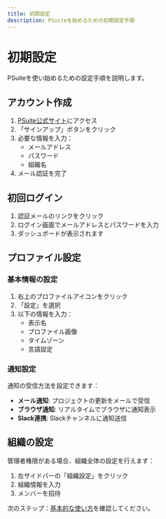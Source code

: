 ```yaml
---
title: 初期設定
description: PSuiteを始めるための初期設定手順
---
```


# 初期設定

PSuiteを使い始めるための設定手順を説明します。

## アカウント作成

1. [PSuite公式サイト](https://psuite.example.com)にアクセス
2. 「サインアップ」ボタンをクリック
3. 必要な情報を入力：
   - メールアドレス
   - パスワード
   - 組織名
4. メール認証を完了

## 初回ログイン

1. 認証メールのリンクをクリック
2. ログイン画面でメールアドレスとパスワードを入力
3. ダッシュボードが表示されます

## プロファイル設定

### 基本情報の設定

1. 右上のプロファイルアイコンをクリック
2. 「設定」を選択
3. 以下の情報を入力：
   - 表示名
   - プロファイル画像
   - タイムゾーン
   - 言語設定

### 通知設定

通知の受信方法を設定できます：

- **メール通知**: プロジェクトの更新をメールで受信
- **ブラウザ通知**: リアルタイムでブラウザに通知表示
- **Slack連携**: Slackチャンネルに通知送信

## 組織の設定

管理者権限がある場合、組織全体の設定を行えます：

1. 左サイドバーの「組織設定」をクリック
2. 組織情報を入力
3. メンバーを招待

次のステップ：[基本的な使い方](./basic-usage)を確認してください。
